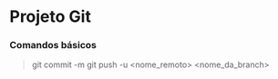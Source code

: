 # Projeto Git

### Comandos básicos

> git commit -m <mensagem>
> git push -u <nome_remoto> <nome_da_branch>
